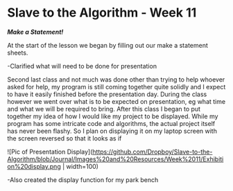 # Slave to the Algorithm - Week 11

__*Make a Statement!*__

At the start of the lesson we began by filling out our make a statement sheets.

-Clarified what will need to be done for presentation

Second last class and not much was done other than trying to help whoever asked for help, my program is still coming together quite solidly and I expect to have it easily finished before the presentation day. During the class however we went over what is to be expected on presentation, eg what time and what we will be required to bring. After this class I began to put together my idea of how I would like my project to be displayed. While my program has some intricate code and algorithms, the actual project itself has never been flashy. So I plan on displaying it on my laptop screen with the screen reversed so that it looks as if  

![Pic of Presentation Display](https://github.com/Dropboy/Slave-to-the-Algorithm/blob/Journal/Images%20and%20Resources/Week%2011/Exhibition%20display.png | width=100)

-Also created the display function for my park bench
